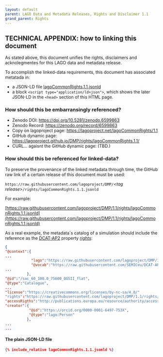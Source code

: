 ```yaml
---
layout: default
parent: LAGO Data and Metadata Releases, Rights and Disclaimer 1.1
grand_parent: Rights
---
```


## TECHNICAL APPENDIX: how to linking this document

As stated above, this document unifies the rights, disclaimers and acknolegmentes for this LAGO data and metadata release. 

To accomplish the linked-data requirements, this document has associated metatada in:
- a JSON-LD file [lagoCommonRights.1.1.jsonld](./lagoCommonRights.1.1.jsonld) 
- a block ```<script type="application/ld+json">```, which shows the later JSON-LD in the ```<head>``` section of this HTML page.   

### How should this be embarransingly referenced?

- Zenodo DOI: https://doi.org/10.5281/zenodo.6599863
- Zenodo Record: https://zenodo.org/record/6599863 
- Copy on lagoproject page: https://lagoproject.net/lagoCommonRights/1.1
- GitHub dynamic page: https://lagoproject.github.io/DMP/rights/lagoCommonRights.1.1/
- CURL... agaisnt the GitHub dynamic page: (TBD.)

### How should this be referenced for linked-data?

To preserve the provenance of the linked metadata through time, the GitHub raw link of a certain release of this document must be used:

`https://raw.githubusercontent.com/lagoproject/DMP/`*\<tag release\>*`/rights/lagoCommonRights.1.1.jsonld`

For example:

[https://raw.githubusercontent.com/lagoproject/DMP/1.1/rights/lagoCommonRights.1.1.jsonld](https://raw.githubusercontent.com/lagoproject/DMP/1.1/rights/lagoCommonRights.1.1.jsonld)


As a real example, the metadata´s catalog of a simulation should include the reference as the [DCAT-AP2](https://joinup.ec.europa.eu/collection/semantic-interoperability-community-semic/solution/dcat-application-profile-data-portals-europe) property [*rights*](https://raw.githubusercontent.com/SEMICeu/DCAT-AP/2.0.0/releases/2.0.0/dcat-ap_2.0.0.jsonld#rigths):

```json
{
"@context":{
...
            "lago":"https://raw.githubusercontent.com/lagoproject/DMP/1.1/schema/lagoSchema.1.1.jsonld",
            "@vocab":"https://raw.githubusercontent.com/SEMICeu/DCAT-AP/2.0.0/releases/2.0.0/dcat-ap_2.0.0.jsonld",
...
          },
"@id":"/sac_60_100.0_75600_QGSII_flat",
"@type":"Catalogue",
...
"license":"https://creativecommons.org/licenses/by-nc-sa/4.0/"
"rights":"https://raw.githubusercontent.com/lagoproject/DMP/1.1/rights/lagoCommonRights.1.1.jsonld",
"accessRigths":"http://publications.europa.eu/resource/authority/access-right/RESTRICTED",
"creator":{
           "@id":"https://orcid.org/0000-0001-6497-753X",
           "@type":"lago:Person"
          },
...
...
```

#### The plain JSON-LD file

```json
{% include_relative lagoCommonRights.1.1.jsonld %}
```
